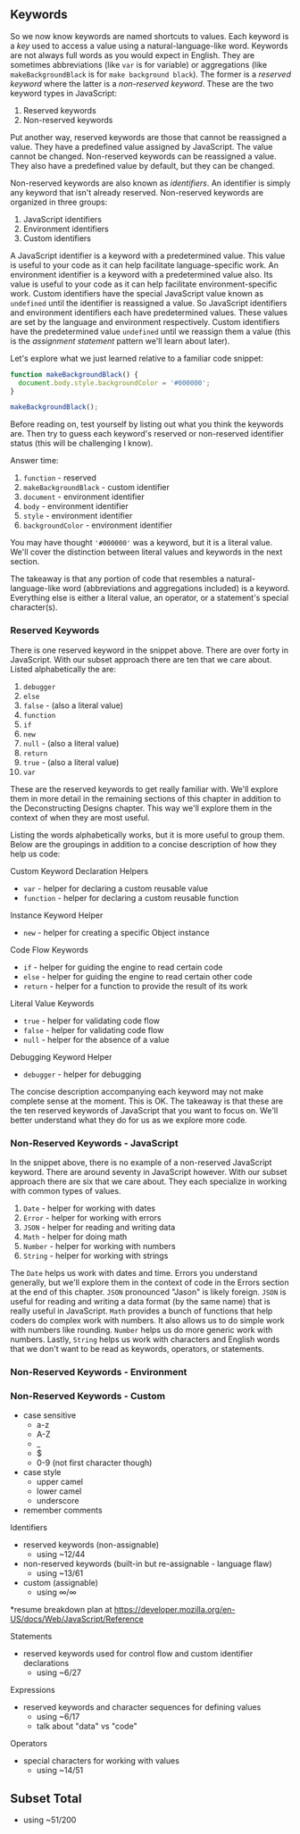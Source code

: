 ## Keywords

So we now know keywords are named shortcuts to values. Each keyword is a *key* used to access a value using a natural-language-like word. Keywords are not always full words as you would expect in English. They are sometimes abbreviations (like `var` is for variable) or aggregations (like `makeBackgroundBlack` is for `make background black`). The former is a *reserved keyword* where the latter is a *non-reserved keyword*. These are the two keyword types in JavaScript:

1. Reserved keywords
2. Non-reserved keywords

Put another way, reserved keywords are those that cannot be reassigned a value. They have a predefined value assigned by JavaScript. The value cannot be changed. Non-reserved keywords can be reassigned a value. They also have a predefined value by default, but they can be changed.

Non-reserved keywords are also known as *identifiers*. An identifier is simply any keyword that isn't already reserved. Non-reserved keywords are organized in three groups:

1. JavaScript identifiers
2. Environment identifiers
3. Custom identifiers

A JavaScript identifier is a keyword with a predetermined value. This value is useful to your code as it can help facilitate language-specific work. An environment identifier is a keyword with a predetermined value also. Its value is useful to your code as it can help facilitate environment-specific work. Custom identifiers have the special JavaScript value known as `undefined` until the identifier is reassigned a value. So JavaScript identifiers and environment identifiers each have predetermined values. These values are set by the language and environment respectively. Custom identifiers have the predetermined value `undefined` until we reassign them a value (this is the *assignment statement* pattern we'll learn about later).

Let's explore what we just learned relative to a familiar code snippet:

```javascript
function makeBackgroundBlack() {
  document.body.style.backgroundColor = '#000000';
}

makeBackgroundBlack();
```

Before reading on, test yourself by listing out what you think the keywords are. Then try to guess each keyword's reserved or non-reserved identifier status (this will be challenging I know).

Answer time:

1. `function` - reserved
2. `makeBackgroundBlack` - custom identifier
3. `document` - environment identifier
4. `body` - environment identifier
5. `style` - environment identifier
6. `backgroundColor` - environment identifier

You may have thought `'#000000'` was a keyword, but it is a literal value. We'll cover the distinction between literal values and keywords in the next section.

The takeaway is that any portion of code that resembles a natural-language-like word (abbreviations and aggregations included) is a keyword. Everything else is either a literal value, an operator, or a statement's special character(s).

### Reserved Keywords

There is one reserved keyword in the snippet above. There are over forty in JavaScript. With our subset approach there are ten that we care about. Listed alphabetically the are:

1. `debugger`
1. `else`
1. `false` - (also a literal value)
1. `function`
1. `if`
1. `new`
1. `null` - (also a literal value)
1. `return`
1. `true` - (also a literal value)
1. `var`

These are the reserved keywords to get really familiar with. We'll explore them in more detail in the remaining sections of this chapter in addition to the Deconstructing Designs chapter. This way we'll explore them in the context of when they are most useful.

Listing the words alphabetically works, but it is more useful to group them. Below are the groupings in addition to a concise description of how they help us code:

Custom Keyword Declaration Helpers
- `var` - helper for declaring a custom reusable value
- `function` - helper for declaring a custom reusable function

Instance Keyword Helper
- `new` - helper for creating a specific Object instance

Code Flow Keywords
- `if` - helper for guiding the engine to read certain code
- `else` - helper for guiding the engine to read certain other code
- `return` - helper for a function to provide the result of its work

Literal Value Keywords
- `true` - helper for validating code flow
- `false` - helper for validating code flow
- `null` - helper for the absence of a value

Debugging Keyword Helper
- `debugger` -  helper for debugging

The concise description accompanying each keyword may not make complete sense at the moment. This is OK. The takeaway is that these are the ten reserved keywords of JavaScript that you want to focus on. We'll better understand what they do for us as we explore more code.

### Non-Reserved Keywords - JavaScript

In the snippet above, there is no example of a non-reserved JavaScript keyword. There are around seventy in JavaScript however. With our subset approach there are six that we care about. They each specialize in working with common types of values.

1. `Date` - helper for working with dates
1. `Error` - helper for working with errors
1. `JSON` - helper for reading and writing data
1. `Math` - helper for doing math
1. `Number` - helper for working with numbers
1. `String` - helper for working with strings

The `Date` helps us work with dates and time. Errors you understand generally, but we'll explore them in the context of code in the Errors section at the end of this chapter. `JSON` pronounced "Jason" is likely foreign. `JSON` is useful for reading and writing a data format (by the same name) that is really useful in JavaScript. `Math` provides a bunch of functions that help coders do complex work with numbers. It also allows us to do simple work with numbers like rounding. `Number` helps us do more generic work with numbers. Lastly, `String` helps us work with characters and English words that we don't want to be read as keywords, operators, or statements.

### Non-Reserved Keywords - Environment
### Non-Reserved Keywords - Custom

- case sensitive
  - a-z
  - A-Z
  - _
  - $
  - 0-9 (not first character though)
- case style
  - upper camel
  - lower camel
  - underscore
- remember comments

Identifiers
- reserved keywords (non-assignable)
  - using ~12/44
- non-reserved keywords (built-in but re-assignable - language flaw)
  - using ~13/61
- custom (assignable)
  - using ∞/∞

*resume breakdown plan at https://developer.mozilla.org/en-US/docs/Web/JavaScript/Reference

Statements
- reserved keywords used for control flow and custom identifier declarations
  - using ~6/27

Expressions
- reserved keywords and character sequences for defining values
  - using ~6/17
  - talk about "data" vs "code"

Operators
- special characters for working with values
  - using ~14/51

## Subset Total
 - using ~51/200
